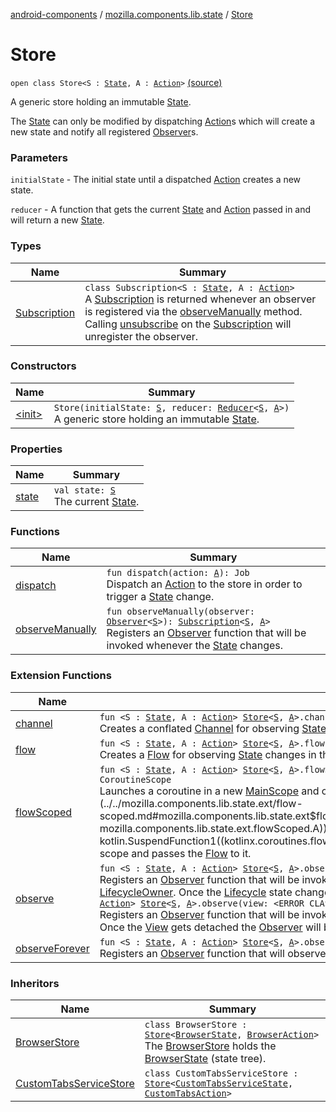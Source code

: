 [android-components](../../index.md) / [mozilla.components.lib.state](../index.md) / [Store](./index.md)

# Store

`open class Store<S : `[`State`](../-state.md)`, A : `[`Action`](../-action.md)`>` [(source)](https://github.com/mozilla-mobile/android-components/blob/master/components/lib/state/src/main/java/mozilla/components/lib/state/Store.kt#L40)

A generic store holding an immutable [State](../-state.md).

The [State](../-state.md) can only be modified by dispatching [Action](../-action.md)s which will create a new state and notify all registered
[Observer](../-observer.md)s.

### Parameters

`initialState` - The initial state until a dispatched [Action](../-action.md) creates a new state.

`reducer` - A function that gets the current [State](../-state.md) and [Action](../-action.md) passed in and will return a new [State](../-state.md).

### Types

| Name | Summary |
|---|---|
| [Subscription](-subscription/index.md) | `class Subscription<S : `[`State`](../-state.md)`, A : `[`Action`](../-action.md)`>`<br>A [Subscription](-subscription/index.md) is returned whenever an observer is registered via the [observeManually](observe-manually.md) method. Calling [unsubscribe](-subscription/unsubscribe.md) on the [Subscription](-subscription/index.md) will unregister the observer. |

### Constructors

| Name | Summary |
|---|---|
| [&lt;init&gt;](-init-.md) | `Store(initialState: `[`S`](index.md#S)`, reducer: `[`Reducer`](../-reducer.md)`<`[`S`](index.md#S)`, `[`A`](index.md#A)`>)`<br>A generic store holding an immutable [State](../-state.md). |

### Properties

| Name | Summary |
|---|---|
| [state](state.md) | `val state: `[`S`](index.md#S)<br>The current [State](../-state.md). |

### Functions

| Name | Summary |
|---|---|
| [dispatch](dispatch.md) | `fun dispatch(action: `[`A`](index.md#A)`): Job`<br>Dispatch an [Action](../-action.md) to the store in order to trigger a [State](../-state.md) change. |
| [observeManually](observe-manually.md) | `fun observeManually(observer: `[`Observer`](../-observer.md)`<`[`S`](index.md#S)`>): `[`Subscription`](-subscription/index.md)`<`[`S`](index.md#S)`, `[`A`](index.md#A)`>`<br>Registers an [Observer](../-observer.md) function that will be invoked whenever the [State](../-state.md) changes. |

### Extension Functions

| Name | Summary |
|---|---|
| [channel](../../mozilla.components.lib.state.ext/channel.md) | `fun <S : `[`State`](../-state.md)`, A : `[`Action`](../-action.md)`> `[`Store`](./index.md)`<`[`S`](../../mozilla.components.lib.state.ext/channel.md#S)`, `[`A`](../../mozilla.components.lib.state.ext/channel.md#A)`>.channel(owner: LifecycleOwner = ProcessLifecycleOwner.get()): ReceiveChannel<`[`S`](../../mozilla.components.lib.state.ext/channel.md#S)`>`<br>Creates a conflated [Channel](#) for observing [State](../-state.md) changes in the [Store](./index.md). |
| [flow](../../mozilla.components.lib.state.ext/flow.md) | `fun <S : `[`State`](../-state.md)`, A : `[`Action`](../-action.md)`> `[`Store`](./index.md)`<`[`S`](../../mozilla.components.lib.state.ext/flow.md#S)`, `[`A`](../../mozilla.components.lib.state.ext/flow.md#A)`>.flow(owner: LifecycleOwner? = null): Flow<`[`S`](../../mozilla.components.lib.state.ext/flow.md#S)`>`<br>Creates a [Flow](#) for observing [State](../-state.md) changes in the [Store](./index.md). |
| [flowScoped](../../mozilla.components.lib.state.ext/flow-scoped.md) | `fun <S : `[`State`](../-state.md)`, A : `[`Action`](../-action.md)`> `[`Store`](./index.md)`<`[`S`](../../mozilla.components.lib.state.ext/flow-scoped.md#S)`, `[`A`](../../mozilla.components.lib.state.ext/flow-scoped.md#A)`>.flowScoped(owner: LifecycleOwner? = null, block: suspend (Flow<`[`S`](../../mozilla.components.lib.state.ext/flow-scoped.md#S)`>) -> `[`Unit`](https://kotlinlang.org/api/latest/jvm/stdlib/kotlin/-unit/index.html)`): CoroutineScope`<br>Launches a coroutine in a new [MainScope](#) and creates a [Flow](#) for observing [State](../-state.md) changes in the [Store](./index.md) in that scope. Invokes [block](../../mozilla.components.lib.state.ext/flow-scoped.md#mozilla.components.lib.state.ext$flowScoped(mozilla.components.lib.state.Store((mozilla.components.lib.state.ext.flowScoped.S, mozilla.components.lib.state.ext.flowScoped.A)), androidx.lifecycle.LifecycleOwner, kotlin.SuspendFunction1((kotlinx.coroutines.flow.Flow((mozilla.components.lib.state.ext.flowScoped.S)), kotlin.Unit)))/block) inside that scope and passes the [Flow](#) to it. |
| [observe](../../mozilla.components.lib.state.ext/observe.md) | `fun <S : `[`State`](../-state.md)`, A : `[`Action`](../-action.md)`> `[`Store`](./index.md)`<`[`S`](../../mozilla.components.lib.state.ext/observe.md#S)`, `[`A`](../../mozilla.components.lib.state.ext/observe.md#A)`>.observe(owner: LifecycleOwner, observer: `[`Observer`](../-observer.md)`<`[`S`](../../mozilla.components.lib.state.ext/observe.md#S)`>): `[`Unit`](https://kotlinlang.org/api/latest/jvm/stdlib/kotlin/-unit/index.html)<br>Registers an [Observer](../-observer.md) function that will be invoked whenever the state changes. The [Store.Subscription](-subscription/index.md) will be bound to the passed in [LifecycleOwner](#). Once the [Lifecycle](#) state changes to DESTROYED the [Observer](../-observer.md) will be unregistered automatically.`fun <S : `[`State`](../-state.md)`, A : `[`Action`](../-action.md)`> `[`Store`](./index.md)`<`[`S`](../../mozilla.components.lib.state.ext/observe.md#S)`, `[`A`](../../mozilla.components.lib.state.ext/observe.md#A)`>.observe(view: <ERROR CLASS>, observer: `[`Observer`](../-observer.md)`<`[`S`](../../mozilla.components.lib.state.ext/observe.md#S)`>): `[`Unit`](https://kotlinlang.org/api/latest/jvm/stdlib/kotlin/-unit/index.html)<br>Registers an [Observer](../-observer.md) function that will be invoked whenever the state changes. The [Store.Subscription](-subscription/index.md) will be bound to the passed in [View](#). Once the [View](#) gets detached the [Observer](../-observer.md) will be unregistered automatically. |
| [observeForever](../../mozilla.components.lib.state.ext/observe-forever.md) | `fun <S : `[`State`](../-state.md)`, A : `[`Action`](../-action.md)`> `[`Store`](./index.md)`<`[`S`](../../mozilla.components.lib.state.ext/observe-forever.md#S)`, `[`A`](../../mozilla.components.lib.state.ext/observe-forever.md#A)`>.observeForever(observer: `[`Observer`](../-observer.md)`<`[`S`](../../mozilla.components.lib.state.ext/observe-forever.md#S)`>): `[`Unit`](https://kotlinlang.org/api/latest/jvm/stdlib/kotlin/-unit/index.html)<br>Registers an [Observer](../-observer.md) function that will observe the store indefinitely. |

### Inheritors

| Name | Summary |
|---|---|
| [BrowserStore](../../mozilla.components.browser.state.store/-browser-store/index.md) | `class BrowserStore : `[`Store`](./index.md)`<`[`BrowserState`](../../mozilla.components.browser.state.state/-browser-state/index.md)`, `[`BrowserAction`](../../mozilla.components.browser.state.action/-browser-action.md)`>`<br>The [BrowserStore](../../mozilla.components.browser.state.store/-browser-store/index.md) holds the [BrowserState](../../mozilla.components.browser.state.state/-browser-state/index.md) (state tree). |
| [CustomTabsServiceStore](../../mozilla.components.feature.customtabs.store/-custom-tabs-service-store/index.md) | `class CustomTabsServiceStore : `[`Store`](./index.md)`<`[`CustomTabsServiceState`](../../mozilla.components.feature.customtabs.store/-custom-tabs-service-state/index.md)`, `[`CustomTabsAction`](../../mozilla.components.feature.customtabs.store/-custom-tabs-action/index.md)`>` |
